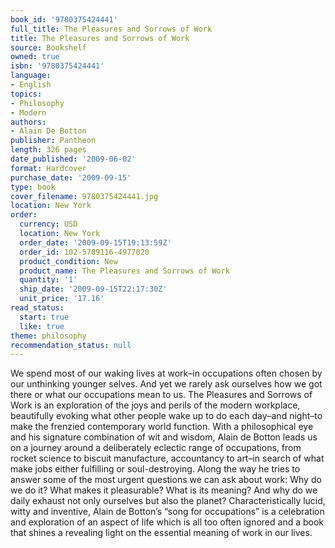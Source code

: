 ```yaml
---
book_id: '9780375424441'
full_title: The Pleasures and Sorrows of Work
title: The Pleasures and Sorrows of Work
source: Bookshelf
owned: true
isbn: '9780375424441'
language:
- English
topics:
- Philosophy
- Modern
authors:
- Alain De Botton
publisher: Pantheon
length: 326 pages
date_published: '2009-06-02'
format: Hardcover
purchase_date: '2009-09-15'
type: book
cover_filename: 9780375424441.jpg
location: New York
order:
  currency: USD
  location: New York
  order_date: '2009-09-15T19:13:59Z'
  order_id: 102-5709116-4977020
  product_condition: New
  product_name: The Pleasures and Sorrows of Work
  quantity: '1'
  ship_date: '2009-09-15T22:17:30Z'
  unit_price: '17.16'
read_status:
  start: true
  like: true
theme: philosophy
recommendation_status: null
---
```

We spend most of our waking lives at work–in occupations often chosen by our unthinking younger selves. And yet we rarely ask ourselves how we got there or what our occupations mean to us.
The Pleasures and Sorrows of Work is an exploration of the joys and perils of the modern workplace, beautifully evoking what other people wake up to do each day–and night–to make the frenzied contemporary world function. With a philosophical eye and his signature combination of wit and wisdom, Alain de Botton leads us on a journey around a deliberately eclectic range of occupations, from rocket science to biscuit manufacture, accountancy to art–in search of what make jobs either fulfilling or soul-destroying.
Along the way he tries to answer some of the most urgent questions we can ask about work: Why do we do it? What makes it pleasurable? What is its meaning? And why do we daily exhaust not only ourselves but also the planet? Characteristically lucid, witty and inventive, Alain de Botton’s “song for occupations” is a celebration and exploration of an aspect of life which is all too often ignored and a book that shines a revealing light on the essential meaning of work in our lives.

